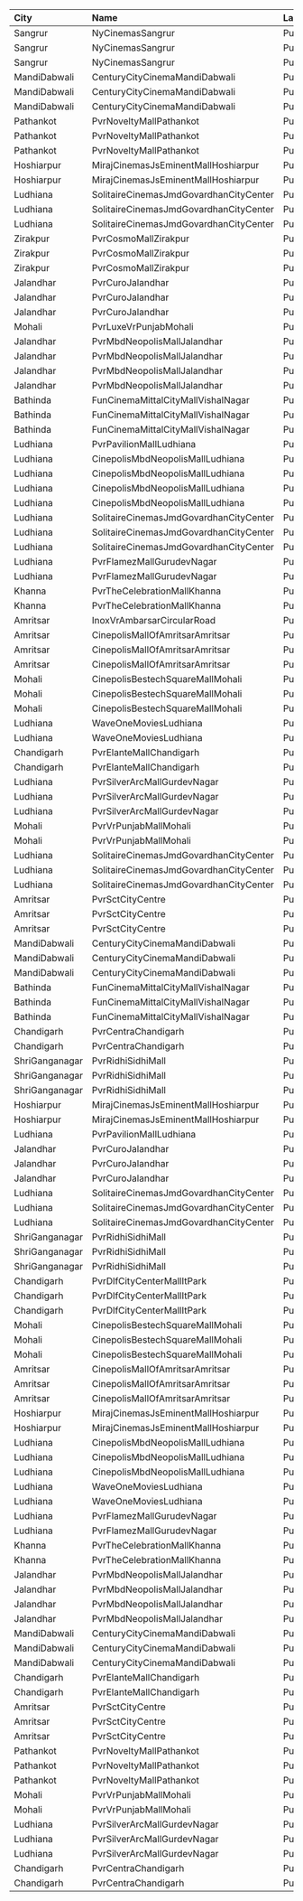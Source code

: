 | City           | Name                                   | Language |  Time | Type        | Price | Capacity | Booked |
| :------------- | :------------------------------------- | :------- | ----: | :---------- | ----: | -------: | -----: |
| Sangrur        | NyCinemasSangrur                       | Punjabi  | 09:59 | Bx          |  200₹ |       17 |      0 |
| Sangrur        | NyCinemasSangrur                       | Punjabi  | 09:59 | Dm          |  150₹ |      118 |      0 |
| Sangrur        | NyCinemasSangrur                       | Punjabi  | 09:59 | Gl          |  110₹ |      102 |      0 |
| MandiDabwali   | CenturyCityCinemaMandiDabwali          | Punjabi  | 10:00 | Platinum    |  230₹ |        9 |      0 |
| MandiDabwali   | CenturyCityCinemaMandiDabwali          | Punjabi  | 10:00 | Gold        |  190₹ |       41 |      0 |
| MandiDabwali   | CenturyCityCinemaMandiDabwali          | Punjabi  | 10:00 | Silver      |  160₹ |       57 |      0 |
| Pathankot      | PvrNoveltyMallPathankot                | Punjabi  | 10:30 | Classic     |  110₹ |        7 |      0 |
| Pathankot      | PvrNoveltyMallPathankot                | Punjabi  | 10:30 | Prime       |  130₹ |       33 |      0 |
| Pathankot      | PvrNoveltyMallPathankot                | Punjabi  | 10:30 | PrimePlus   |  140₹ |      105 |      0 |
| Hoshiarpur     | MirajCinemasJsEminentMallHoshiarpur    | Punjabi  | 10:30 | Special     |  100₹ |        4 |      0 |
| Hoshiarpur     | MirajCinemasJsEminentMallHoshiarpur    | Punjabi  | 10:30 | Executive   |  100₹ |       90 |      0 |
| Ludhiana       | SolitaireCinemasJmdGovardhanCityCenter | Punjabi  | 10:40 | VipClass    |  170₹ |       20 |     10 |
| Ludhiana       | SolitaireCinemasJmdGovardhanCityCenter | Punjabi  | 10:40 | GoldClass   |  150₹ |      107 |     53 |
| Ludhiana       | SolitaireCinemasJmdGovardhanCityCenter | Punjabi  | 10:40 | SilverClass |  130₹ |       80 |     40 |
| Zirakpur       | PvrCosmoMallZirakpur                   | Punjabi  | 11:00 | Classic     |  112₹ |      114 |     60 |
| Zirakpur       | PvrCosmoMallZirakpur                   | Punjabi  | 11:00 | Prime       |  130₹ |      111 |      0 |
| Zirakpur       | PvrCosmoMallZirakpur                   | Punjabi  | 11:00 | Recliner    |  250₹ |       14 |      0 |
| Jalandhar      | PvrCuroJalandhar                       | Punjabi  | 11:00 | Classic     |  150₹ |        9 |      0 |
| Jalandhar      | PvrCuroJalandhar                       | Punjabi  | 11:00 | Prime       |  210₹ |       33 |      0 |
| Jalandhar      | PvrCuroJalandhar                       | Punjabi  | 11:00 | ClassicPlus |  150₹ |       35 |      0 |
| Mohali         | PvrLuxeVrPunjabMohali                  | Punjabi  | 11:15 | Gold        |  350₹ |       19 |      0 |
| Jalandhar      | PvrMbdNeopolisMallJalandhar            | Punjabi  | 11:20 | Recliner    |  350₹ |       12 |      0 |
| Jalandhar      | PvrMbdNeopolisMallJalandhar            | Punjabi  | 11:20 | Prime       |  245₹ |       12 |      2 |
| Jalandhar      | PvrMbdNeopolisMallJalandhar            | Punjabi  | 11:20 | Classic     |  150₹ |       48 |      2 |
| Jalandhar      | PvrMbdNeopolisMallJalandhar            | Punjabi  | 11:20 | ClassicPlus |  160₹ |       17 |      0 |
| Bathinda       | FunCinemaMittalCityMallVishalNagar     | Punjabi  | 11:30 | Premium     |  180₹ |       36 |      9 |
| Bathinda       | FunCinemaMittalCityMallVishalNagar     | Punjabi  | 11:30 | Executive   |  170₹ |       19 |      0 |
| Bathinda       | FunCinemaMittalCityMallVishalNagar     | Punjabi  | 11:30 | Normal      |  160₹ |       19 |      0 |
| Ludhiana       | PvrPavilionMallLudhiana                | Punjabi  | 11:30 | Classic     |  140₹ |       57 |      2 |
| Ludhiana       | CinepolisMbdNeopolisMallLudhiana       | Punjabi  | 11:30 | Normal      |  120₹ |       17 |      0 |
| Ludhiana       | CinepolisMbdNeopolisMallLudhiana       | Punjabi  | 11:30 | Executive   |  130₹ |       34 |      0 |
| Ludhiana       | CinepolisMbdNeopolisMallLudhiana       | Punjabi  | 11:30 | Premium     |  140₹ |       57 |      0 |
| Ludhiana       | CinepolisMbdNeopolisMallLudhiana       | Punjabi  | 11:30 | Vip         |  250₹ |       10 |      2 |
| Ludhiana       | SolitaireCinemasJmdGovardhanCityCenter | Punjabi  | 11:50 | VipClass    |  170₹ |       20 |      9 |
| Ludhiana       | SolitaireCinemasJmdGovardhanCityCenter | Punjabi  | 11:50 | GoldClass   |  150₹ |      108 |     54 |
| Ludhiana       | SolitaireCinemasJmdGovardhanCityCenter | Punjabi  | 11:50 | SilverClass |  130₹ |       87 |     43 |
| Ludhiana       | PvrFlamezMallGurudevNagar              | Punjabi  | 12:00 | Prime       |  150₹ |       39 |      0 |
| Ludhiana       | PvrFlamezMallGurudevNagar              | Punjabi  | 12:00 | Classic     |  138₹ |       89 |      0 |
| Khanna         | PvrTheCelebrationMallKhanna            | Punjabi  | 12:00 | Classic     |  160₹ |       38 |      0 |
| Khanna         | PvrTheCelebrationMallKhanna            | Punjabi  | 12:00 | Prime       |  170₹ |       82 |      0 |
| Amritsar       | InoxVrAmbarsarCircularRoad             | Punjabi  | 12:00 | Normal      |  112₹ |      159 |      0 |
| Amritsar       | CinepolisMallOfAmritsarAmritsar        | Punjabi  | 12:25 | Vip         |  300₹ |       16 |      0 |
| Amritsar       | CinepolisMallOfAmritsarAmritsar        | Punjabi  | 12:25 | Executive   |  150₹ |       54 |      1 |
| Amritsar       | CinepolisMallOfAmritsarAmritsar        | Punjabi  | 12:25 | Normal      |  140₹ |       38 |      0 |
| Mohali         | CinepolisBestechSquareMallMohali       | Punjabi  | 12:30 | Executive   |  120₹ |       82 |      0 |
| Mohali         | CinepolisBestechSquareMallMohali       | Punjabi  | 12:30 | Premium     |  120₹ |       62 |      0 |
| Mohali         | CinepolisBestechSquareMallMohali       | Punjabi  | 12:30 | Vip         |  250₹ |       14 |      0 |
| Ludhiana       | WaveOneMoviesLudhiana                  | Punjabi  | 13:30 | Classic     |  150₹ |       42 |      0 |
| Ludhiana       | WaveOneMoviesLudhiana                  | Punjabi  | 13:30 | Premium     |  160₹ |       59 |      0 |
| Chandigarh     | PvrElanteMallChandigarh                | Punjabi  | 13:40 | Classic     |  165₹ |       70 |      5 |
| Chandigarh     | PvrElanteMallChandigarh                | Punjabi  | 13:40 | Recliner    |  507₹ |       13 |      0 |
| Ludhiana       | PvrSilverArcMallGurdevNagar            | Punjabi  | 13:40 | Recliner    |  390₹ |       16 |      0 |
| Ludhiana       | PvrSilverArcMallGurdevNagar            | Punjabi  | 13:40 | Prime       |  240₹ |        8 |      0 |
| Ludhiana       | PvrSilverArcMallGurdevNagar            | Punjabi  | 13:40 | Classic     |  190₹ |       93 |      0 |
| Mohali         | PvrVrPunjabMallMohali                  | Punjabi  | 13:40 | Classic     |  190₹ |       62 |      0 |
| Mohali         | PvrVrPunjabMallMohali                  | Punjabi  | 13:40 | Prime       |  220₹ |       38 |      0 |
| Ludhiana       | SolitaireCinemasJmdGovardhanCityCenter | Punjabi  | 13:50 | VipClass    |  170₹ |       20 |      9 |
| Ludhiana       | SolitaireCinemasJmdGovardhanCityCenter | Punjabi  | 13:50 | GoldClass   |  150₹ |      108 |     54 |
| Ludhiana       | SolitaireCinemasJmdGovardhanCityCenter | Punjabi  | 13:50 | SilverClass |  130₹ |       87 |     43 |
| Amritsar       | PvrSctCityCentre                       | Punjabi  | 14:05 | Classic     |  170₹ |       60 |      1 |
| Amritsar       | PvrSctCityCentre                       | Punjabi  | 14:05 | Prime       |  180₹ |       60 |      3 |
| Amritsar       | PvrSctCityCentre                       | Punjabi  | 14:05 | Recliner    |  400₹ |       12 |      0 |
| MandiDabwali   | CenturyCityCinemaMandiDabwali          | Punjabi  | 14:45 | Platinum    |  230₹ |        9 |      0 |
| MandiDabwali   | CenturyCityCinemaMandiDabwali          | Punjabi  | 14:45 | Gold        |  190₹ |       41 |      0 |
| MandiDabwali   | CenturyCityCinemaMandiDabwali          | Punjabi  | 14:45 | Silver      |  160₹ |       57 |      0 |
| Bathinda       | FunCinemaMittalCityMallVishalNagar     | Punjabi  | 14:50 | Premium     |  180₹ |       64 |      2 |
| Bathinda       | FunCinemaMittalCityMallVishalNagar     | Punjabi  | 14:50 | Executive   |  170₹ |       60 |      4 |
| Bathinda       | FunCinemaMittalCityMallVishalNagar     | Punjabi  | 14:50 | Normal      |  160₹ |       14 |      0 |
| Chandigarh     | PvrCentraChandigarh                    | Punjabi  | 14:50 | Prime       |  138₹ |      138 |     75 |
| Chandigarh     | PvrCentraChandigarh                    | Punjabi  | 14:50 | Classic     |  109₹ |       84 |     42 |
| ShriGanganagar | PvrRidhiSidhiMall                      | Punjabi  | 14:55 | Classic     |  140₹ |       36 |      0 |
| ShriGanganagar | PvrRidhiSidhiMall                      | Punjabi  | 14:55 | Prime       |  140₹ |      106 |      0 |
| ShriGanganagar | PvrRidhiSidhiMall                      | Punjabi  | 14:55 | Recliner    |  250₹ |       10 |      0 |
| Hoshiarpur     | MirajCinemasJsEminentMallHoshiarpur    | Punjabi  | 16:00 | Special     |  100₹ |        4 |      0 |
| Hoshiarpur     | MirajCinemasJsEminentMallHoshiarpur    | Punjabi  | 16:00 | Executive   |  100₹ |       90 |      2 |
| Ludhiana       | PvrPavilionMallLudhiana                | Punjabi  | 16:35 | Classic     |  190₹ |       57 |      7 |
| Jalandhar      | PvrCuroJalandhar                       | Punjabi  | 16:50 | Classic     |  165₹ |        9 |      2 |
| Jalandhar      | PvrCuroJalandhar                       | Punjabi  | 16:50 | Prime       |  275₹ |       33 |      0 |
| Jalandhar      | PvrCuroJalandhar                       | Punjabi  | 16:50 | ClassicPlus |  185₹ |       35 |      0 |
| Ludhiana       | SolitaireCinemasJmdGovardhanCityCenter | Punjabi  | 17:10 | VipClass    |  170₹ |       23 |     12 |
| Ludhiana       | SolitaireCinemasJmdGovardhanCityCenter | Punjabi  | 17:10 | GoldClass   |  150₹ |      224 |    112 |
| Ludhiana       | SolitaireCinemasJmdGovardhanCityCenter | Punjabi  | 17:10 | SilverClass |  130₹ |       54 |     27 |
| ShriGanganagar | PvrRidhiSidhiMall                      | Punjabi  | 17:25 | Classic     |  150₹ |       36 |      0 |
| ShriGanganagar | PvrRidhiSidhiMall                      | Punjabi  | 17:25 | Prime       |  150₹ |      106 |      0 |
| ShriGanganagar | PvrRidhiSidhiMall                      | Punjabi  | 17:25 | Recliner    |  270₹ |       10 |      0 |
| Chandigarh     | PvrDlfCityCenterMallItPark             | Punjabi  | 18:00 | Classic     |  109₹ |       90 |     57 |
| Chandigarh     | PvrDlfCityCenterMallItPark             | Punjabi  | 18:00 | Prime       |  138₹ |      108 |     48 |
| Chandigarh     | PvrDlfCityCenterMallItPark             | Punjabi  | 18:00 | Recliner    |  300₹ |       12 |      0 |
| Mohali         | CinepolisBestechSquareMallMohali       | Punjabi  | 18:05 | Executive   |  120₹ |       82 |      0 |
| Mohali         | CinepolisBestechSquareMallMohali       | Punjabi  | 18:05 | Premium     |  120₹ |       62 |      0 |
| Mohali         | CinepolisBestechSquareMallMohali       | Punjabi  | 18:05 | Vip         |  250₹ |       14 |      0 |
| Amritsar       | CinepolisMallOfAmritsarAmritsar        | Punjabi  | 18:30 | Vip         |  300₹ |       16 |      0 |
| Amritsar       | CinepolisMallOfAmritsarAmritsar        | Punjabi  | 18:30 | Executive   |  150₹ |       54 |      2 |
| Amritsar       | CinepolisMallOfAmritsarAmritsar        | Punjabi  | 18:30 | Normal      |  140₹ |       38 |      0 |
| Hoshiarpur     | MirajCinemasJsEminentMallHoshiarpur    | Punjabi  | 18:30 | Special     |  100₹ |        4 |      0 |
| Hoshiarpur     | MirajCinemasJsEminentMallHoshiarpur    | Punjabi  | 18:30 | Executive   |  100₹ |       90 |      3 |
| Ludhiana       | CinepolisMbdNeopolisMallLudhiana       | Punjabi  | 18:30 | Executive   |  160₹ |       56 |      1 |
| Ludhiana       | CinepolisMbdNeopolisMallLudhiana       | Punjabi  | 18:30 | Premium     |  180₹ |      117 |      0 |
| Ludhiana       | CinepolisMbdNeopolisMallLudhiana       | Punjabi  | 18:30 | Vip         |  350₹ |       10 |      0 |
| Ludhiana       | WaveOneMoviesLudhiana                  | Punjabi  | 18:30 | Classic     |  150₹ |       42 |      0 |
| Ludhiana       | WaveOneMoviesLudhiana                  | Punjabi  | 18:30 | Premium     |  160₹ |       59 |      4 |
| Ludhiana       | PvrFlamezMallGurudevNagar              | Punjabi  | 18:50 | Prime       |  170₹ |       39 |      0 |
| Ludhiana       | PvrFlamezMallGurudevNagar              | Punjabi  | 18:50 | Classic     |  150₹ |       87 |      0 |
| Khanna         | PvrTheCelebrationMallKhanna            | Punjabi  | 18:50 | Classic     |  160₹ |       32 |      0 |
| Khanna         | PvrTheCelebrationMallKhanna            | Punjabi  | 18:50 | Prime       |  170₹ |      137 |      0 |
| Jalandhar      | PvrMbdNeopolisMallJalandhar            | Punjabi  | 18:55 | Recliner    |  415₹ |       11 |      0 |
| Jalandhar      | PvrMbdNeopolisMallJalandhar            | Punjabi  | 18:55 | Prime       |  295₹ |       11 |      0 |
| Jalandhar      | PvrMbdNeopolisMallJalandhar            | Punjabi  | 18:55 | Classic     |  170₹ |       36 |      2 |
| Jalandhar      | PvrMbdNeopolisMallJalandhar            | Punjabi  | 18:55 | ClassicPlus |  205₹ |      145 |      0 |
| MandiDabwali   | CenturyCityCinemaMandiDabwali          | Punjabi  | 19:00 | Platinum    |  230₹ |        9 |      0 |
| MandiDabwali   | CenturyCityCinemaMandiDabwali          | Punjabi  | 19:00 | Gold        |  190₹ |       41 |      0 |
| MandiDabwali   | CenturyCityCinemaMandiDabwali          | Punjabi  | 19:00 | Silver      |  160₹ |       57 |      0 |
| Chandigarh     | PvrElanteMallChandigarh                | Punjabi  | 19:05 | Classic     |  165₹ |       70 |      7 |
| Chandigarh     | PvrElanteMallChandigarh                | Punjabi  | 19:05 | Recliner    |  507₹ |       13 |      0 |
| Amritsar       | PvrSctCityCentre                       | Punjabi  | 19:10 | Classic     |  170₹ |       60 |      0 |
| Amritsar       | PvrSctCityCentre                       | Punjabi  | 19:10 | Prime       |  180₹ |       60 |      0 |
| Amritsar       | PvrSctCityCentre                       | Punjabi  | 19:10 | Recliner    |  400₹ |       12 |      0 |
| Pathankot      | PvrNoveltyMallPathankot                | Punjabi  | 19:10 | Classic     |  130₹ |        7 |      0 |
| Pathankot      | PvrNoveltyMallPathankot                | Punjabi  | 19:10 | Prime       |  140₹ |       33 |      0 |
| Pathankot      | PvrNoveltyMallPathankot                | Punjabi  | 19:10 | PrimePlus   |  160₹ |      105 |      0 |
| Mohali         | PvrVrPunjabMallMohali                  | Punjabi  | 19:10 | Classic     |  190₹ |       62 |      8 |
| Mohali         | PvrVrPunjabMallMohali                  | Punjabi  | 19:10 | Prime       |  220₹ |       38 |      2 |
| Ludhiana       | PvrSilverArcMallGurdevNagar            | Punjabi  | 19:20 | Recliner    |  400₹ |       16 |      2 |
| Ludhiana       | PvrSilverArcMallGurdevNagar            | Punjabi  | 19:20 | Prime       |  250₹ |        8 |      0 |
| Ludhiana       | PvrSilverArcMallGurdevNagar            | Punjabi  | 19:20 | Classic     |  200₹ |       93 |      0 |
| Chandigarh     | PvrCentraChandigarh                    | Punjabi  | 21:00 | Prime       |  138₹ |      138 |     72 |
| Chandigarh     | PvrCentraChandigarh                    | Punjabi  | 21:00 | Classic     |  109₹ |       84 |     42 |